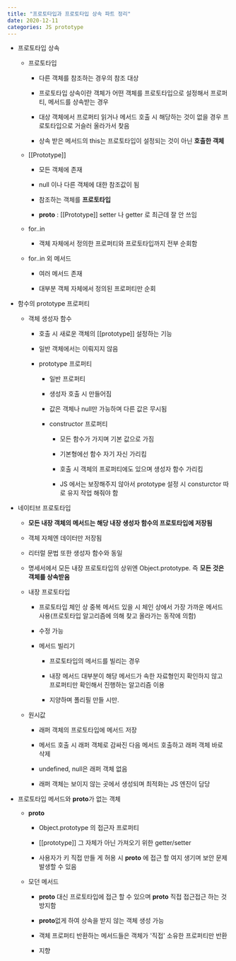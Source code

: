 ```yaml
---
title: "프로토타입과 프로토타입 상속 파트 정리"
date: 2020-12-11
categories: JS prototype
---
```


- 프로토타입 상속

  - 프로토타입

    - 다른 객체를 참조하는 경우의 참조 대상

    - 프로토타입 상속이란 객체가 어떤 객체를 프로토타입으로 설정해서 프로퍼티, 메서드를 상속받는 경우

    - 대상 객체에서 프로퍼티 읽거나 메서드 호출 시 해당하는 것이 없을 경우 프로토타입으로 거슬러 올라가서 찾음

    - 상속 받은 메서드의 this는 프로토타입이 설정되는 것이 아닌 **호출한 객체**

  - [[Prototype]]

    - 모든 객체에 존재

    - null 이나 다른 객체에 대한 참조값이 됨

    - 참조하는 객체를 **프로토타입**

    - **proto** : [[Prototype]] setter 나 getter 로 최근데 잘 안 쓰임

  - for..in

    - 객체 자체에서 정의한 프로퍼티와 프로토타입까지 전부 순회함

  - for..in 외 메서드

    - 여러 메서드 존재

    - 대부분 객체 자체에서 정의된 프로퍼티만 순회

- 함수의 prototype 프로퍼티

  - 객체 생성자 함수

    - 호출 시 새로운 객체의 [[prototype]] 설정하는 기능

    - 일반 객체에서는 이뤄지지 않음

    - prototype 프로퍼티

      - 일반 프로퍼티

      - 생성자 호출 시 만들어짐

      - 값은 객체나 null만 가능하며 다른 값은 무시됨

      - constructor 프로퍼티

        - 모든 함수가 가지며 기본 값으로 가짐

        - 기본형에선 함수 자기 자신 가리킴

        - 호출 시 객체의 프로퍼티에도 있으며 생성자 함수 가리킴

        - JS 에서는 보장해주지 않아서 prototype 설정 시 consturctor 따로 유지 작업 해줘야 함

- 네이티브 프로토타입

  - **모든 내장 객체의 메서드는 해당 내장 생성자 함수의 프로토타입에 저장됨**

  - 객체 자체엔 데이터만 저장됨

  - 리터럴 문법 또한 생성자 함수와 동일

  - 명세서에서 모든 내장 프로토타입의 상위엔 Object.prototype. 즉 **모든 것은 객체를 상속받음**

  - 내장 프로토타입

    - 프로토타입 체인 상 중복 메서드 있을 시 체인 상에서 가장 가까운 메서드 사용(프로토타입 알고리즘에 의해 찾고 올라가는 동작에 의함)

    - 수정 가능

    - 메서드 빌리기

      - 프로토타입의 메서드를 빌리는 경우

      - 내장 메서드 대부분이 해당 메서드가 속한 자료형인지 확인하지 않고 프로퍼티만 확인해서 진행하는 알고리즘 이용

      - 지양하며 폴리필 만들 시만.

  - 원시값

    - 래퍼 객체의 프로토타입에 메서드 저장

    - 메서드 호출 시 래퍼 객체로 감싸진 다음 메서드 호출하고 래퍼 객체 바로 삭제

    - undefined, null은 래퍼 객체 없음

    - 래퍼 객체는 보이지 않는 곳에서 생성되며 최적화는 JS 엔진이 담당

- 프로토타입 메서드와 **proto**가 없는 객체

  - **proto**

    - Object.prototype 의 접근자 프로퍼티

    - [[prototype]] 그 자체가 아닌 가져오기 위한 getter/setter

    - 사용자가 키 직접 만들 게 허용 시 **proto** 에 접근 할 여지 생기며 보안 문제 발생할 수 있음

  - 모던 메서드

    - **proto** 대신 프로토타입에 접근 할 수 있으며 **proto** 직접 접근접근 하는 것 방지함

    - **proto**없게 하여 상속을 받지 않는 객체 생성 가능

    - 객체 프로퍼티 반환하는 메서드들은 객체가 '직접' 소유한 프로퍼티만 반환

    - 지향
